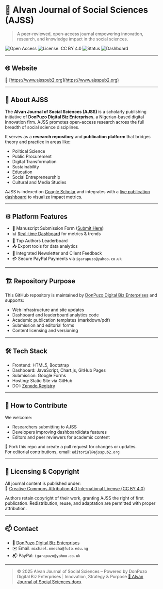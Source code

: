 # 📘 Alvan Journal of Social Sciences (AJSS)

> A peer-reviewed, open-access journal empowering innovation, research, and knowledge impact in the social sciences.

![Open Access](https://img.shields.io/badge/Open%20Access-Yes-brightgreen)
![License: CC BY 4.0](https://img.shields.io/badge/License-CC%20BY%204.0-blue)
![Status](https://img.shields.io/badge/Status-Active-blue)
![Dashboard](https://img.shields.io/badge/Live%20Dashboard-Enabled-informational)

---

## 🌐 Website

🔗 [https://www.ajsspub2.org](https://www.ajsspub2.org)

---

## 🧭 About AJSS

The **Alvan Journal of Social Sciences (AJSS)** is a scholarly publishing initiative of **DonPuzo Digital Biz Enterprises**, a Nigerian-based digital innovation firm. AJSS promotes open-access research across the full breadth of social science disciplines.

It serves as a **research repository** and **publication platform** that bridges theory and practice in areas like:

- Political Science  
- Public Procurement  
- Digital Transformation  
- Sustainability  
- Education  
- Social Entrepreneurship  
- Cultural and Media Studies

AJSS is indexed on [Google Scholar](https://scholar.google.com/citations?user=WCDJd0YAAAAJ&hl=en) and integrates with a [live publication dashboard](https://donpuzo.github.io/donpuzo-dashboard/) to visualize impact metrics.

---

## ⚙️ Platform Features

- 🔄 Manuscript Submission Form ([Submit Here](https://forms.gle/nJxABCsubmissionform))
- 📊 [Real-time Dashboard](https://donpuzo.github.io/donpuzo-dashboard/) for metrics & trends
- 🏅 Top Authors Leaderboard
- 📥 Export tools for data analytics
- 📰 Integrated Newsletter and Client Feedback
- 💳 Secure PayPal Payments via `igarapuzo@yahoo.co.uk`

---

## 🏗️ Repository Purpose

This GitHub repository is maintained by [DonPuzo Digital Biz Enterprises](https://github.com/DonPuzo-Digital-Biz-Enterprises) and supports:

- Web infrastructure and site updates
- Dashboard and leaderboard analytics code
- Academic publication templates (markdown/pdf)
- Submission and editorial forms
- Content licensing and versioning

---

## 🛠 Tech Stack

- Frontend: HTML5, Bootstrap  
- Dashboard: JavaScript, Chart.js, GitHub Pages  
- Submission: Google Forms  
- Hosting: Static Site via GitHub  
- DOI: [Zenodo Registry](https://doi.org/10.5281/zenodo.16729832)

---

## 🚀 How to Contribute

We welcome:

- Researchers submitting to AJSS  
- Developers improving dashboard/data features  
- Editors and peer reviewers for academic content

📌 Fork this repo and create a pull request for changes or updates.  
For editorial contributions, email: `editorial@ajsspub2.org`

---

## 📖 Licensing & Copyright

All journal content is published under:  
📝 [Creative Commons Attribution 4.0 International License (CC BY 4.0)](https://creativecommons.org/licenses/by/4.0/)

Authors retain copyright of their work, granting AJSS the right of first publication. Redistribution, reuse, and adaptation are permitted with proper attribution.

---

## 📫 Contact

- 💼 [DonPuzo Digital Biz Enterprises](https://www.ajsspub2.org/#services)  
- ✉️ Email: `michael.nmecha@futo.edu.ng`  
- 📬 PayPal: `igarapuzo@yahoo.co.uk`

---

> © 2025 Alvan Journal of Social Sciences – Powered by DonPuzo Digital Biz Enterprises | Innovation, Strategy & Purpose
[📘 Alvan Journal of Social Sciences.docx](https://github.com/user-attachments/files/21576493/Alvan.Journal.of.Social.Sciences.docx)
